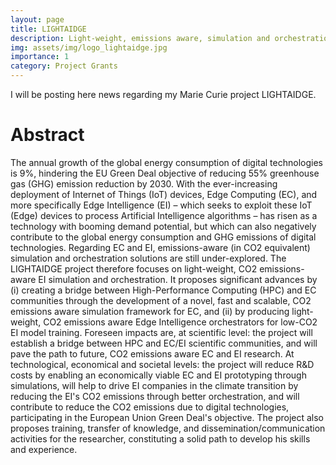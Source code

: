 ```yaml
---
layout: page
title: LIGHTAIDGE
description: Light-weight, emissions aware, simulation and orchestration of Edge Computing and Edge Intelligence
img: assets/img/logo_lightaidge.jpg
importance: 1
category: Project Grants
---
```


I will be posting here news regarding my Marie Curie project LIGHTAIDGE.

# Abstract

The annual growth of the global energy consumption of digital technologies is 9%, hindering the EU Green Deal objective of
reducing 55% greenhouse gas (GHG) emission reduction by 2030. With the ever-increasing deployment of Internet of Things (IoT)
devices, Edge Computing (EC), and more specifically Edge Intelligence (EI) – which seeks to exploit these IoT (Edge) devices to process
Artificial Intelligence algorithms – has risen as a technology with booming demand potential, but which can also negatively
contribute to the global energy consumption and GHG emissions of digital technologies.
Regarding EC and EI, emissions-aware (in CO2 equivalent) simulation and orchestration solutions are still under-explored.
The LIGHTAIDGE project therefore focuses on light-weight, CO2 emissions-aware EI simulation and orchestration. It proposes
significant advances by (i) creating a bridge between High-Performance Computing (HPC) and EC communities through the
development of a novel, fast and scalable, CO2 emissions aware simulation framework for EC, and (ii) by producing light-weight, CO2
emissions aware Edge Intelligence orchestrators for low-CO2 EI model training.
Foreseen impacts are, at scientific level: the project will establish a bridge between HPC and EC/EI scientific communities, and will
pave the path to future, CO2 emissions aware EC and EI research. At technological, economical and societal levels: the project will
reduce R&D costs by enabling an economically viable EC and EI prototyping through simulations, will help to drive EI companies in
the climate transition by reducing the EI's CO2 emissions through better orchestration, and will contribute to reduce the CO2
emissions due to digital technologies, participating in the European Union Green Deal's objective. The project also proposes training, transfer of knowledge, and dissemination/communication activities for the researcher, constituting a solid path to develop his skills and experience.